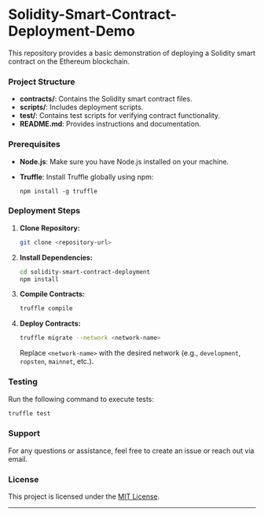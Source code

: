# Solidity-Smart-Contract-Deployment-Demo
This repository provides a basic demonstration of deploying a Solidity smart contract on the Ethereum blockchain.
### Project Structure

- **contracts/**: Contains the Solidity smart contract files.
- **scripts/**: Includes deployment scripts.
- **test/**: Contains test scripts for verifying contract functionality.
- **README.md**: Provides instructions and documentation.

### Prerequisites

- **Node.js**: Make sure you have Node.js installed on your machine.
- **Truffle**: Install Truffle globally using npm:

    ```
    npm install -g truffle
    ```

### Deployment Steps

1. **Clone Repository:**

    ```bash
    git clone <repository-url>
    ```

2. **Install Dependencies:**

    ```bash
    cd solidity-smart-contract-deployment
    npm install
    ```

3. **Compile Contracts:**

    ```bash
    truffle compile
    ```

4. **Deploy Contracts:**

    ```bash
    truffle migrate --network <network-name>
    ```

    Replace `<network-name>` with the desired network (e.g., `development`, `ropsten`, `mainnet`, etc.).

### Testing

Run the following command to execute tests:

```bash
truffle test
```

### Support

For any questions or assistance, feel free to create an issue or reach out via email.

### License

This project is licensed under the [MIT License](LICENSE).

---

